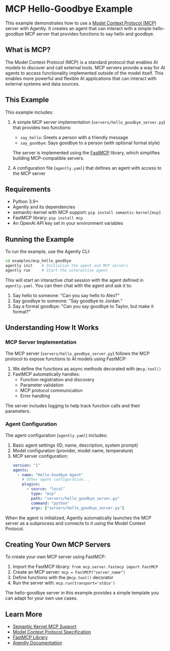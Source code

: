 # MCP Hello-Goodbye Example

This example demonstrates how to use a [Model Context Protocol (MCP)](https://github.com/sse-model-context-protocol/protocol) server with Agently. It creates an agent that can interact with a simple hello-goodbye MCP server that provides functions to say hello and goodbye.

## What is MCP?

The Model Context Protocol (MCP) is a standard protocol that enables AI models to discover and call external tools. MCP servers provide a way for AI agents to access functionality implemented outside of the model itself. This enables more powerful and flexible AI applications that can interact with external systems and data sources.

## This Example

This example includes:

1. A simple MCP server implementation (`servers/hello_goodbye_server.py`) that provides two functions:
   - `say_hello`: Greets a person with a friendly message
   - `say_goodbye`: Says goodbye to a person (with optional formal style)
   
   The server is implemented using the [FastMCP](https://github.com/pnichols104/mcp) library, which simplifies building MCP-compatible servers.

2. A configuration file (`agently.yaml`) that defines an agent with access to the MCP server

## Requirements

- Python 3.9+
- Agently and its dependencies
- semantic-kernel with MCP support: `pip install semantic-kernel[mcp]`
- FastMCP library: `pip install mcp`
- An OpenAI API key set in your environment variables

## Running the Example

To run the example, use the Agently CLI:

```bash
cd examples/mcp_hello_goodbye
agently init    # Initialize the agent and MCP servers
agently run     # Start the interactive agent
```

This will start an interactive chat session with the agent defined in `agently.yaml`. You can then chat with the agent and ask it to:

1. Say hello to someone: "Can you say hello to Alex?"
2. Say goodbye to someone: "Say goodbye to Jordan."
3. Say a formal goodbye: "Can you say goodbye to Taylor, but make it formal?"

## Understanding How It Works

### MCP Server Implementation

The MCP server (`servers/hello_goodbye_server.py`) follows the MCP protocol to expose functions to AI models using FastMCP:

1. We define the functions as async methods decorated with `@mcp.tool()`
2. FastMCP automatically handles:
   - Function registration and discovery
   - Parameter validation
   - MCP protocol communication
   - Error handling

The server includes logging to help track function calls and their parameters.

### Agent Configuration

The agent configuration (`agently.yaml`) includes:

1. Basic agent settings (ID, name, description, system prompt)
2. Model configuration (provider, model name, temperature)
3. MCP server configuration:
   ```yaml
   version: "1"
   agents:
     - name: "Hello-Goodbye Agent"
       # Other agent configuration...
       plugins:
         - source: "local"
           type: "mcp"
           path: "servers/hello_goodbye_server.py"
           command: "python"
           args: ["servers/hello_goodbye_server.py"]
   ```

When the agent is initialized, Agently automatically launches the MCP server as a subprocess and connects to it using the Model Context Protocol.

## Creating Your Own MCP Servers

To create your own MCP server using FastMCP:

1. Import the FastMCP library: `from mcp.server.fastmcp import FastMCP`
2. Create an MCP server: `mcp = FastMCP("server_name")`
3. Define functions with the `@mcp.tool()` decorator
4. Run the server with: `mcp.run(transport='stdio')`

The hello-goodbye server in this example provides a simple template you can adapt for your own use cases.

## Learn More

- [Semantic Kernel MCP Support](https://github.com/microsoft/semantic-kernel/tree/main/python/semantic-kernel/semantic_kernel/connectors/mcp)
- [Model Context Protocol Specification](https://github.com/sse-model-context-protocol/protocol)
- [FastMCP Library](https://github.com/pnichols104/mcp)
- [Agently Documentation](https://docs.agently.ai/) 